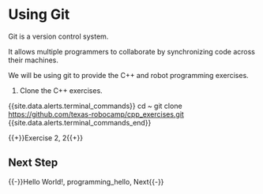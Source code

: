 # Using Git

Git is a version control system.

It allows multiple programmers to collaborate by synchronizing code across their machines.

We will be using git to provide the C++ and robot programming exercises. 

1. Clone the C++ exercises.


{{site.data.alerts.terminal_commands}}
cd ~
git clone https://github.com/texas-robocamp/cpp_exercises.git
{{site.data.alerts.terminal_commands_end}}

{{+}}Exercise 2, 2{{+}}

## Next Step

{{-}}Hello World!, programming_hello, Next{{-}}
